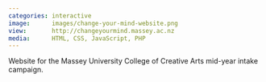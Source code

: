 ```yaml
---
categories: interactive
image:      images/change-your-mind-website.png
view:       http://changeyourmind.massey.ac.nz
media:      HTML, CSS, JavaScript, PHP
---
```

Website for the Massey University College of Creative Arts mid-year intake
campaign.
